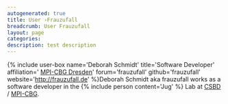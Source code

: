 ```yaml
---
autogenerated: true
title: User ›Frauzufall
breadcrumb: User Frauzufall
layout: page
categories: 
description: test description
---
```


{% include user-box name='Deborah Schmidt' title='Software Developer' affiliation=' [MPI-CBG Dresden](https://www.mpi-cbg.de/)' forum='frauzufall' github='frauzufall' website='http://frauzufall.de' %}Deborah Schmidt aka frauzufall works as a software developer in the {% include person content='Jug' %} Lab at [CSBD](CSBD) / [MPI-CBG](MPI-CBG).
